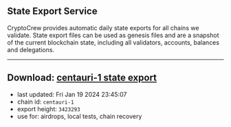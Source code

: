 ## State Export Service
CryptoCrew provides automatic daily state exports for all chains we validate. State export files can be used as genesis files and are a snapshot of the current blockchain state, including all validators, accounts, balances and delegations.

---
**Download: [centauri-1 state export](https://dl.ccvalidators.com/SERVICE/composable/centauri-1_export_3423293.json)**
---

- last updated: Fri Jan 19 2024 23:45:07
- chain id: `centauri-1`
- export height: `3423293`
- use for: airdrops, local tests, chain recovery
